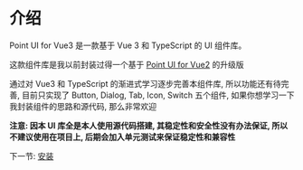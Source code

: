 # 介绍

Point UI for Vue3 是一款基于 Vue 3 和 TypeScript 的 UI 组件库。

这款组件库是我以前封装过得一个基于 [Point UI for Vue2](https://chaunceym.gitee.io/pointui/) 的升级版

通过对 Vue3 和 TypeScript 的渐进式学习逐步完善本组件库, 所以功能还有待完善, 目前只实现了 Button, Dialog, Tab, Icon, Switch 五个组件, 如果你想学习一下我封装组件的思路和源代码, 那么非常欢迎

**注意: 因本 UI 库全是本人使用源代码搭建, 其稳定性和安全性没有办法保证, 所以不建议使用在项目上, 后期会加入单元测试来保证稳定性和兼容性**

下一节: [安装](#/doc/install)
